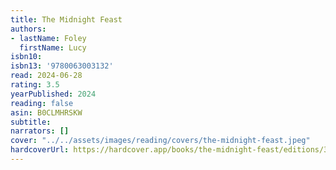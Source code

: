 ```yaml
---
title: The Midnight Feast
authors:
- lastName: Foley
  firstName: Lucy
isbn10:
isbn13: '9780063003132'
read: 2024-06-28
rating: 3.5
yearPublished: 2024
reading: false
asin: B0CLMHRSKW
subtitle:
narrators: []
cover: "../../assets/images/reading/covers/the-midnight-feast.jpeg"
hardcoverUrl: https://hardcover.app/books/the-midnight-feast/editions/31497056
---
```

